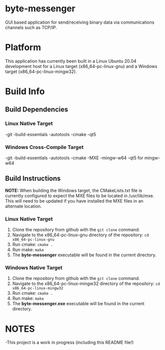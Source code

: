 # byte-messenger
GUI based application for send/receiving binary data via communications channels such as TCP/IP.

# Platform
This application has currently been built in a Linux Ubuntu 20.04 development host for a
Linux target (x86_64-pc-linux-gnu) and a Windows target (x86_64-pc-linux-mingw32).

# Build Info

## Build Dependencies

### Linux Native Target
-git
-build-essentials
-autotools
-cmake
-qt5

### Windows Cross-Compile Target
-git
-build-essentials
-autotools
-cmake
-MXE
-mingw-w64
-qt5 for mingw-w64

## Build Instructions

**NOTE:** When building the Windows target, the CMakeLists.txt file is currently configured
to expect the MXE files to be located in /usr/lib/mxe.  This will need to be updated if you
have installed the MXE files in an alternate location.

### Linux Native Target
1.  Clone the repository from github with the `git clone` command.
2.  Navigate to the x86_64-pc-linux-gnu directory of the repository:
    `cd x86_64-pc-linux-gnu`
3.  Run cmake:
    `cmake .`
4.  Run make:
    `make`
5.  The **byte-messenger** executable will be found in the current directory.

### Windows Native Target
1.  Clone the repository from github with the `git clone` command.
2.  Navigate to the x86_64-pc-linux-mingw32 directory of the repository:
    `cd x86_64-pc-linux-mingw32`
3.  Run cmake:
    `cmake .`
4.  Run make:
    `make`
5.  The **byte-messenger.exe** executable will be found in the current directory.

# NOTES
-This project is a work in progress (including this README file!)
